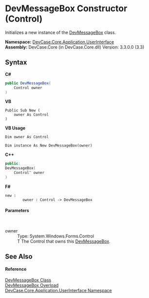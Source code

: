 # DevMessageBox Constructor (Control)
 

Initializes a new instance of the <a href="T_DevCase_Core_Application_UserInterface_DevMessageBox">DevMessageBox</a> class.

**Namespace:**&nbsp;<a href="N_DevCase_Core_Application_UserInterface">DevCase.Core.Application.UserInterface</a><br />**Assembly:**&nbsp;DevCase.Core (in DevCase.Core.dll) Version: 3.3.0.0 (3.3)

## Syntax

**C#**<br />
``` C#
public DevMessageBox(
	Control owner
)
```

**VB**<br />
``` VB
Public Sub New ( 
	owner As Control
)
```

**VB Usage**<br />
``` VB Usage
Dim owner As Control

Dim instance As New DevMessageBox(owner)
```

**C++**<br />
``` C++
public:
DevMessageBox(
	Control^ owner
)
```

**F#**<br />
``` F#
new : 
        owner : Control -> DevMessageBox
```


#### Parameters
&nbsp;<dl><dt>owner</dt><dd>Type: System.Windows.Forms.Control<br />T The Control that owns this <a href="T_DevCase_Core_Application_UserInterface_DevMessageBox">DevMessageBox</a>.</dd></dl>

## See Also


#### Reference
<a href="T_DevCase_Core_Application_UserInterface_DevMessageBox">DevMessageBox Class</a><br /><a href="Overload_DevCase_Core_Application_UserInterface_DevMessageBox__ctor">DevMessageBox Overload</a><br /><a href="N_DevCase_Core_Application_UserInterface">DevCase.Core.Application.UserInterface Namespace</a><br />